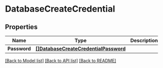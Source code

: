 # DatabaseCreateCredential

## Properties

Name | Type | Description | Notes
------------ | ------------- | ------------- | -------------
**Password** | [**[]DatabaseCreateCredentialPassword**](database_create_credential_password.md) |  | [optional] 

[[Back to Model list]](../README.md#documentation-for-models) [[Back to API list]](../README.md#documentation-for-api-endpoints) [[Back to README]](../README.md)


